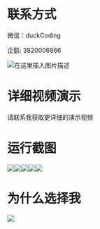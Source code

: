 # 联系方式

微信：duckCoding

企鹅: 3820006966

![在这里插入图片描述](http://upload.cxycsx.vip/91ab4bcb4f2c4c6db86365bb6d6e9c62.jpeg)

# 详细视频演示

请联系我获取更详细的演示视频

# 运行截图

![](http://www.bysj52.com/uploadfile/ueditor/image/202306/%E6%AF%95%E8%AE%BEssm254%E5%9F%BA%E4%BA%8EJavaWeb%E7%9A%84%E4%B8%AD%E5%B0%8F%E5%AD%A6%E6%95%99%E5%B8%88%E8%BF%9B%E4%BF%AE%E5%9F%B9%E8%AE%AD%E7%AE%A1%E7%90%86%E7%B3%BB%E7%BB%9F%E6%AF%95%E4%B8%9A%E8%AE%BE%E8%AE%A1/1.png)![](http://www.bysj52.com/uploadfile/ueditor/image/202306/%E6%AF%95%E8%AE%BEssm254%E5%9F%BA%E4%BA%8EJavaWeb%E7%9A%84%E4%B8%AD%E5%B0%8F%E5%AD%A6%E6%95%99%E5%B8%88%E8%BF%9B%E4%BF%AE%E5%9F%B9%E8%AE%AD%E7%AE%A1%E7%90%86%E7%B3%BB%E7%BB%9F%E6%AF%95%E4%B8%9A%E8%AE%BE%E8%AE%A1/2.png)![](http://www.bysj52.com/uploadfile/ueditor/image/202306/%E6%AF%95%E8%AE%BEssm254%E5%9F%BA%E4%BA%8EJavaWeb%E7%9A%84%E4%B8%AD%E5%B0%8F%E5%AD%A6%E6%95%99%E5%B8%88%E8%BF%9B%E4%BF%AE%E5%9F%B9%E8%AE%AD%E7%AE%A1%E7%90%86%E7%B3%BB%E7%BB%9F%E6%AF%95%E4%B8%9A%E8%AE%BE%E8%AE%A1/5.png)![](http://www.bysj52.com/uploadfile/ueditor/image/202306/%E6%AF%95%E8%AE%BEssm254%E5%9F%BA%E4%BA%8EJavaWeb%E7%9A%84%E4%B8%AD%E5%B0%8F%E5%AD%A6%E6%95%99%E5%B8%88%E8%BF%9B%E4%BF%AE%E5%9F%B9%E8%AE%AD%E7%AE%A1%E7%90%86%E7%B3%BB%E7%BB%9F%E6%AF%95%E4%B8%9A%E8%AE%BE%E8%AE%A1/4.png)![](http://www.bysj52.com/uploadfile/ueditor/image/202306/%E6%AF%95%E8%AE%BEssm254%E5%9F%BA%E4%BA%8EJavaWeb%E7%9A%84%E4%B8%AD%E5%B0%8F%E5%AD%A6%E6%95%99%E5%B8%88%E8%BF%9B%E4%BF%AE%E5%9F%B9%E8%AE%AD%E7%AE%A1%E7%90%86%E7%B3%BB%E7%BB%9F%E6%AF%95%E4%B8%9A%E8%AE%BE%E8%AE%A1/3.png)

# 为什么选择我

![](http://upload.cxycsx.vip/%E7%A8%8B%E5%BA%8F%E8%AE%BE%E8%AE%A1.png)

